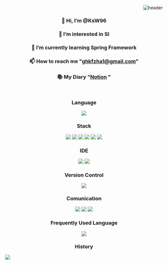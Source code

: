 <div align = "right">
  
![header](https://capsule-render.vercel.app/api?type=slice&color=random&height=300&section=header&text=KsW96%20HomeTown&fontSize=90)

</div>
<div id = "header" align = "center">
  
 ### 👋 Hi, I’m @KsW96
 ###  👀 I’m interested in SI
 ### 🌱 I’m currently learning Spring Framework
 ### 📫 How to reach me "ghkfzha1@gmail.com"
 ### 📚 My Diary "[Notion](https://mercurial-waterlily-2ba.notion.site/ac8beaf77d8c4c94bb276f6a9ef8f596?v=dcc7fb2899a9480bafcc18b7bf677f47&pvs=4) "

</div>
<div id = "body" align="Center">
 <br/>
  
  ### Language
  <img src="https://img.shields.io/badge/JAVA-007396?style=for-the-badge&logo=Java&logoColor=white">
  
  ### Stack 
  <img src="https://img.shields.io/badge/JavaScript-F7DF1E?style=for-the-badge&logo=JavaScript&logoColor=white">
  <img src="https://img.shields.io/badge/Spring-6DB33F?style=for-the-badge&logo=Spring&logoColor=white">
  <img src="https://img.shields.io/badge/HTML5-E34F26?style=for-the-badge&logo=HTML5&logoColor=white">
  <img src="https://img.shields.io/badge/CSS3-1572B6?style=for-the-badge&logo=CSS3&logoColor=white"> 
  <img src="https://img.shields.io/badge/MySQL-4479A1?style=for-the-badge&logo=MySQL&logoColor=white">
  <img src="https://img.shields.io/badge/apache tomcat-F8DC75?style=for-the-badge&logo=apachetomcat&logoColor=black">

### IDE
  <img src="https://img.shields.io/badge/Eclipse-2C2255?style=for-the-badge&logo=Eclipse%20IDE&logoColor=white">
  <img src="https://img.shields.io/badge/VSCode-007ACC?style=for-the-badge&logo=VisualStudioCode&logoColor=white">

### Version Control
<img src="https://img.shields.io/badge/github-181717?style=for-the-badge&logo=github&logoColor=white">


### Comunication
<img src="https://img.shields.io/badge/Notion-000000?style=for-the-badge&logo=notion&logoColor=white">
<img src="https://img.shields.io/badge/Figma-F24E1E?style=for-the-badge&logo=figma&logoColor=white">
<img src="https://img.shields.io/badge/Discord-7289DA?style=for-the-badge&logo=discord&logoColor=white">

### Frequently Used Language

<div>
    <a href="https://github.com/KsW96/github-readme-stats">
        <img align="center" src="https://github-readme-stats.vercel.app/api/top-langs/?username=KsW96&langs_count=8" />
    </a>
</div>

### History
<div style="display: flex; justify-content: space-between;">
    <a href="https://github.com/KsW96/github-readme-stats">
        <img align="center" src="https://github-readme-stats.vercel.app/api?username=KsW96" />
    </a>
</div>


  <br/>

</div>




<!---
KsW96/KsW96 is a ✨ special ✨ repository because its `README.md` (this file) appears on your GitHub profile.
You can click the Preview link to take a look at your changes.
--->
